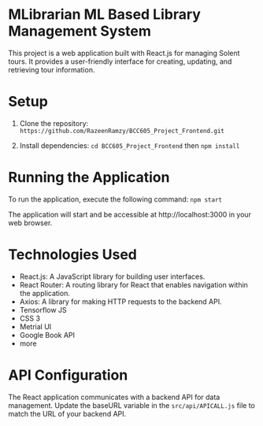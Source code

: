 # MLibrarian ML Based Library Management System

This project is a web application built with React.js for managing Solent tours. It provides a user-friendly interface for creating, updating, and retrieving tour information.


# Setup
1. Clone the repository: `https://github.com/RazeenRamzy/BCC605_Project_Frontend.git`

2. Install dependencies: `cd BCC605_Project_Frontend` then `npm install`


# Running the Application
To run the application, execute the following command: `npm start`

The application will start and be accessible at http://localhost:3000 in your web browser.


# Technologies Used
- React.js: A JavaScript library for building user interfaces.
- React Router: A routing library for React that enables navigation within the application.
- Axios: A library for making HTTP requests to the backend API.
- Tensorflow JS
- CSS 3
- Metrial UI
- Google Book API
- more


# API Configuration
The React application communicates with a backend API for data management. Update the baseURL variable in the `src/api/APICALL.js` file to match the URL of your backend API.
